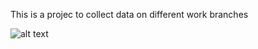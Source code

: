 This is a projec to collect data on different work branches


![alt text](https://i.redd.it/0lkc05dyjfg51.png)

